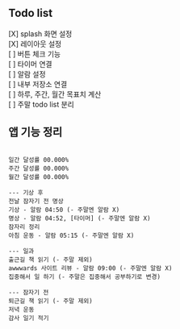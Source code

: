 ## Todo list

[X] splash 화면 설정  
[X] 레이아웃 설정  
[ ] 버튼 체크 기능  
[ ] 타이머 연결  
[ ] 알람 설정  
[ ] 내부 저장소 연결  
[ ] 하루, 주간, 월간 목표치 계산  
[ ] 주말 todo list 분리

## 앱 기능 정리

```

일간 달성률 00.000%
주간 달성률 00.000%
월간 달성률 00.000%

--- 기상 후
전날 잠자기 전 명상
기상 - 알람 04:50 (- 주말엔 알람 X)
명상 - 알람 04:52, [타이머] (- 주말엔 알람 X)
잠자리 정리
아침 운동 - 알람 05:15 (- 주말엔 알람 X)

--- 일과
출근길 책 읽기 (- 주말 제외)
awwwards 사이트 리뷰 - 알람 09:00 (- 주말엔 알람 X)
집중해서 일 하기 (- 주말은 집중해서 공부하기로 변경)

--- 잠자기 전
퇴근길 책 읽기 (- 주말 제외)
저녁 운동
감사 일기 적기

```
